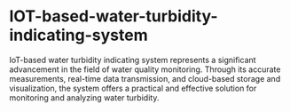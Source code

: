 # IOT-based-water-turbidity-indicating-system
IoT-based water turbidity indicating system represents a significant advancement in the field of water quality monitoring. Through its accurate measurements, real-time data transmission, and cloud-based storage and visualization, the system offers a practical and effective solution for monitoring and analyzing water turbidity.

